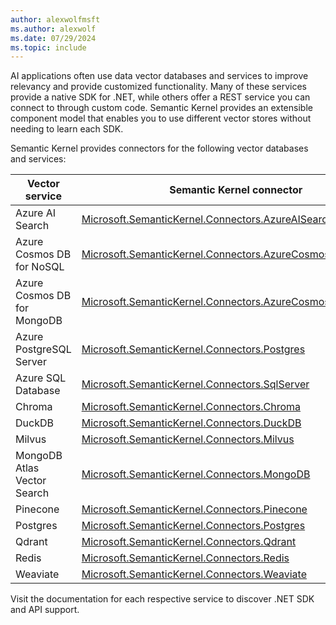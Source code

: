 ```yaml
---
author: alexwolfmsft
ms.author: alexwolf
ms.date: 07/29/2024
ms.topic: include
---
```


AI applications often use data vector databases and services to improve relevancy and provide customized functionality. Many of these services provide a native SDK for .NET, while others offer a REST service you can connect to through custom code. Semantic Kernel provides an extensible component model that enables you to use different vector stores without needing to learn each SDK.

Semantic Kernel provides connectors for the following vector databases and services:

|Vector service                  | Semantic Kernel connector                                                                                                                      | .NET SDK                                                                                   |
|------------------------------|--------------------------------------------------------------------------------------------------------------------------------------------------|--------------------------------------------------------------------------------------------|
|Azure AI Search               | [Microsoft.SemanticKernel.Connectors.AzureAISearch](https://www.nuget.org/packages/Microsoft.SemanticKernel.Connectors.AzureAISearch)        | [Azure.Search.Documents](https://www.nuget.org/packages/Azure.Search.Documents/)        |
|Azure Cosmos DB for NoSQL     | [Microsoft.SemanticKernel.Connectors.AzureCosmosDBNoSQL](https://www.nuget.org/packages/Microsoft.SemanticKernel.Connectors.AzureCosmosDBNoSQL)        | [Microsoft.Azure.Cosmos](https://www.nuget.org/packages/Microsoft.Azure.Cosmos/)        |
|Azure Cosmos DB for MongoDB   | [Microsoft.SemanticKernel.Connectors.AzureCosmosDBMongoDB](https://www.nuget.org/packages/Microsoft.SemanticKernel.Connectors.AzureCosmosDBMongoDB)        | [MongoDb.Driver](https://www.nuget.org/packages/MongoDB.Driver)        |
|Azure PostgreSQL Server       | [Microsoft.SemanticKernel.Connectors.Postgres](https://www.nuget.org/packages/Microsoft.SemanticKernel.Connectors.Postgres)                  | [Npgsql](https://www.nuget.org/packages/Npgsql/)        |
|Azure SQL Database            | [Microsoft.SemanticKernel.Connectors.SqlServer](https://www.nuget.org/packages/Microsoft.SemanticKernel.Connectors.SqlServer)                | [Microsoft.Data.SqlClient](https://www.nuget.org/packages/Microsoft.Data.SqlClient)        |
|Chroma                        | [Microsoft.SemanticKernel.Connectors.Chroma](https://www.nuget.org/packages/Microsoft.SemanticKernel.Connectors.Chroma)                        | NA        |
|DuckDB                        | [Microsoft.SemanticKernel.Connectors.DuckDB](https://www.nuget.org/packages/Microsoft.SemanticKernel.Connectors.DuckDB)                        | [DuckDB.NET.Data.Full](https://www.nuget.org/packages/DuckDB.NET.Data.Full)        |
|Milvus                        | [Microsoft.SemanticKernel.Connectors.Milvus](https://www.nuget.org/packages/Microsoft.SemanticKernel.Connectors.Milvus)                    | [Milvus.Client](https://www.nuget.org/packages/Milvus.Client)         |
|MongoDB Atlas Vector Search   | [Microsoft.SemanticKernel.Connectors.MongoDB](https://www.nuget.org/packages/Microsoft.SemanticKernel.Connectors.MongoDB)                 | [MongoDb.Driver](https://www.nuget.org/packages/MongoDB.Driver)       |
|Pinecone                      | [Microsoft.SemanticKernel.Connectors.Pinecone](https://www.nuget.org/packages/Microsoft.SemanticKernel.Connectors.Pinecone)            | [REST API](https://docs.pinecone.io/reference/api/introduction)       |
|Postgres                      | [Microsoft.SemanticKernel.Connectors.Postgres](https://www.nuget.org/packages/Microsoft.SemanticKernel.Connectors.Postgres)            | [Npgsql](https://www.nuget.org/packages/Npgsql/)        |
|Qdrant                        | [Microsoft.SemanticKernel.Connectors.Qdrant](https://www.nuget.org/packages/Microsoft.SemanticKernel.Connectors.Qdrant)               | [Qdrant.Client](https://www.nuget.org/packages/Qdrant.Client)         |
|Redis                         | [Microsoft.SemanticKernel.Connectors.Redis](https://www.nuget.org/packages/Microsoft.SemanticKernel.Connectors.Redis)                    |  [StackExchange.Redis](https://www.nuget.org/packages/StackExchange.Redis)       |
|Weaviate                      | [Microsoft.SemanticKernel.Connectors.Weaviate](https://www.nuget.org/packages/Microsoft.SemanticKernel.Connectors.Weaviate)            | [REST API](https://weaviate.io/developers/weaviate/api/rest)       |

 Visit the documentation for each respective service to discover .NET SDK and API support.
